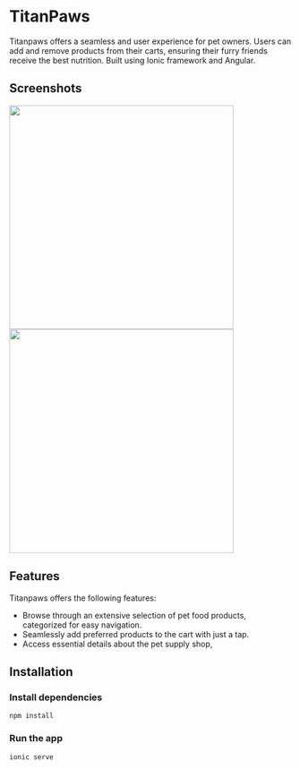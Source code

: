 # TitanPaws
Titanpaws offers a seamless and user experience for pet owners. Users can add and remove products from their carts, ensuring their furry friends receive the best nutrition. Built using Ionic framework and Angular.
## Screenshots
<div>
  <img src="https://i.ibb.co/mt7FjTQ/titanpaws2.jpg" width="400">
 
  <img src="https://i.ibb.co/zVcTDMs/titanpaws3.jpg" width="400">
</div>


## Features
Titanpaws offers the following features:
- Browse through an extensive selection of pet food products, categorized for easy navigation.
- Seamlessly add preferred products to the cart with just a tap.
- Access essential details about the pet supply shop, 
## Installation

### Install dependencies
```
npm install
```
### Run the app
```
ionic serve
```
